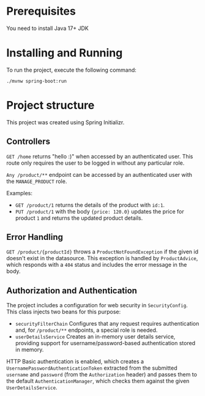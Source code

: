 # Prerequisites
You need to install Java 17+ JDK
# Installing and Running
To run the project, execute the following command:
```
./mvnw spring-boot:run
```

# Project structure
This project was created using Spring Initializr.
## Controllers
`GET /home` returns "hello :)" when accessed by an authenticated user. This route only requires the user to be logged in without any particular role.

`Any /product/**` endpoint can be accessed by an authenticated user with the `MANAGE_PRODUCT` role.


Examples:

  * `GET /product/1` returns the details of the product with `id:1`.
  * `PUT /product/1` with the body `{price: 120.0}` updates the price for product `1` and returns the updated product details.
## Error Handling
`GET /product/{productId}` throws a `ProductNotFoundException` if the given id doesn't exist in the datasource. 
This exception is handled by `ProductAdvice`, which responds with a `404` status and includes the error message in the body. 
## Authorization and Authentication

The project includes a configuration for web security in `SecurityConfig`. This class injects two beans for this purpose:

  * `securityFilterChain` Configures that any request requires authentication and, for `/product/**` endpoints, a special role is needed.
  * `userDetailsService` Creates an in-memory user details service, providing support for username/password-based authentication stored in memory. 

HTTP Basic authentication is enabled, which creates a `UsernamePasswordAuthenticationToken` extracted from the submitted `username` and `password` (from the `Authorization` header) and passes them to the default `AuthenticationManager`, which checks them against the given `UserDetailsService`.